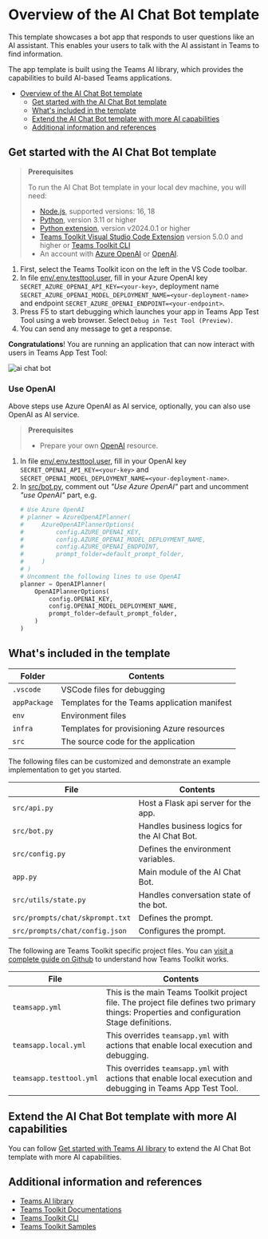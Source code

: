 # Overview of the AI Chat Bot template

This template showcases a bot app that responds to user questions like an AI assistant. This enables your users to talk with the AI assistant in Teams to find information.

The app template is built using the Teams AI library, which provides the capabilities to build AI-based Teams applications.

- [Overview of the AI Chat Bot template](#overview-of-the-ai-chat-bot-template)
  - [Get started with the AI Chat Bot template](#get-started-with-the-ai-chat-bot-template)
    <!-- - [Use Azure OpenAI](#use-azure-openai) -->
  - [What's included in the template](#whats-included-in-the-template)
  - [Extend the AI Chat Bot template with more AI capabilities](#extend-the-ai-chat-bot-template-with-more-ai-capabilities)
  - [Additional information and references](#additional-information-and-references)

## Get started with the AI Chat Bot template

> **Prerequisites**
>
> To run the AI Chat Bot template in your local dev machine, you will need:
>
> - [Node.js](https://nodejs.org/), supported versions: 16, 18
> - [Python](https://www.python.org/), version 3.11 or higher
> - [Python extension](https://code.visualstudio.com/docs/languages/python), version v2024.0.1 or higher
> - [Teams Toolkit Visual Studio Code Extension](https://aka.ms/teams-toolkit) version 5.0.0 and higher or [Teams Toolkit CLI](https://aka.ms/teamsfx-cli)
> - An account with [Azure OpenAI](https://aka.ms/oai/access) or [OpenAI](https://platform.openai.com/).

1. First, select the Teams Toolkit icon on the left in the VS Code toolbar.
1. In file [env/.env.testtool.user](env/.env.testtool.user), fill in your Azure OpenAI key `SECRET_AZURE_OPENAI_API_KEY=<your-key>`, deployment name `SECRET_AZURE_OPENAI_MODEL_DEPLOYMENT_NAME=<your-deployment-name>` and endpoint `SECRET_AZURE_OPENAI_ENDPOINT=<your-endpoint>`.
1. Press F5 to start debugging which launches your app in Teams App Test Tool using a web browser. Select `Debug in Test Tool (Preview)`.
1. You can send any message to get a response.

**Congratulations**! You are running an application that can now interact with users in Teams App Test Tool:

![ai chat bot](https://github.com/OfficeDev/TeamsFx/assets/9698542/9bd22201-8fda-4252-a0b3-79531c963e5e)

### Use OpenAI

Above steps use Azure OpenAI as AI service, optionally, you can also use OpenAI as AI service.

> **Prerequisites**
>
> - Prepare your own [OpenAI](https://platform.openai.com/) resource.

1. In file [env/.env.testtool.user](env/.env.testtool.user), fill in your OpenAI key `SECRET_OPENAI_API_KEY=<your-key>` and `SECRET_OPENAI_MODEL_DEPLOYMENT_NAME=<your-deployment-name>`.
1. In [src/bot.py](src/bot.py), comment out *"Use Azure OpenAI"* part and uncomment *"use OpenAI"* part, e.g.
    ```python
    # Use Azure OpenAI
    # planner = AzureOpenAIPlanner(
    #     AzureOpenAIPlannerOptions(
    #         config.AZURE_OPENAI_KEY,
    #         config.AZURE_OPENAI_MODEL_DEPLOYMENT_NAME,
    #         config.AZURE_OPENAI_ENDPOINT,
    #         prompt_folder=default_prompt_folder,
    #     )
    # )
    # Uncomment the following lines to use OpenAI
    planner = OpenAIPlanner(
        OpenAIPlannerOptions(
            config.OPENAI_KEY,
            config.OPENAI_MODEL_DEPLOYMENT_NAME,
            prompt_folder=default_prompt_folder,
        )
    )
    ```

## What's included in the template

| Folder       | Contents                                            |
| - | - |
| `.vscode`    | VSCode files for debugging                          |
| `appPackage` | Templates for the Teams application manifest        |
| `env`        | Environment files                                   |
| `infra`      | Templates for provisioning Azure resources          |
| `src`        | The source code for the application                 |

The following files can be customized and demonstrate an example implementation to get you started.

| File                                 | Contents                                           |
| - | - |
|`src/api.py`| Host a Flask api server for the app.|
|`src/bot.py`| Handles business logics for the AI Chat Bot.|
|`src/config.py`| Defines the environment variables.|
|`app.py`| Main module of the AI Chat Bot.|
|`src/utils/state.py`| Handles conversation state of the bot.|
|`src/prompts/chat/skprompt.txt`| Defines the prompt.|
|`src/prompts/chat/config.json`| Configures the prompt.|

The following are Teams Toolkit specific project files. You can [visit a complete guide on Github](https://github.com/OfficeDev/TeamsFx/wiki/Teams-Toolkit-Visual-Studio-Code-v5-Guide#overview) to understand how Teams Toolkit works.

| File                                 | Contents                                           |
| - | - |
|`teamsapp.yml`|This is the main Teams Toolkit project file. The project file defines two primary things:  Properties and configuration Stage definitions. |
|`teamsapp.local.yml`|This overrides `teamsapp.yml` with actions that enable local execution and debugging.|
|`teamsapp.testtool.yml`|This overrides `teamsapp.yml` with actions that enable local execution and debugging in Teams App Test Tool.|

## Extend the AI Chat Bot template with more AI capabilities

You can follow [Get started with Teams AI library](https://learn.microsoft.com/en-us/microsoftteams/platform/bots/how-to/teams%20conversational%20ai/how-conversation-ai-get-started) to extend the AI Chat Bot template with more AI capabilities.

## Additional information and references
- [Teams AI library](https://aka.ms/teams-ai-library)
- [Teams Toolkit Documentations](https://docs.microsoft.com/microsoftteams/platform/toolkit/teams-toolkit-fundamentals)
- [Teams Toolkit CLI](https://docs.microsoft.com/microsoftteams/platform/toolkit/teamsfx-cli)
- [Teams Toolkit Samples](https://github.com/OfficeDev/TeamsFx-Samples)